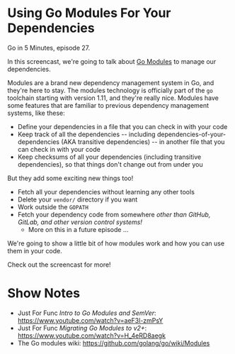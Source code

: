 # Using Go Modules For Your Dependencies

Go in 5 Minutes, episode 27.

In this screencast, we're going to talk about [Go Modules](https://github.com/golang/go/wiki/Modules) to manage our dependencies.

Modules are a brand new dependency management system in Go, and they're here to stay. The modules technology is officially part of the `go` toolchain starting with version 1.11, and they're really nice. Modules have some features that are familiar to previous dependency management systems, like these:

- Define your dependencies in a file that you can check in with your code
- Keep track of all the dependencies -- including dependencies-of-your-dependencies (AKA transitive dependencies) -- in another file that you can check in with your code
- Keep checksums of all your dependencies (including transitive dependencies), so that things don't change out from under you

But they add some exciting new things too!

- Fetch all your dependencies without learning any other tools
- Delete your `vendor/` directory if you want
- Work outside the `GOPATH`
- Fetch your dependency code from somewhere _other than GitHub, GitLab, and other version control systems!_
  - More on this in a future episode ...

We're going to show a little bit of how modules work and how you can use them in your code.

Check out the screencast for more!

# Show Notes

- Just For Func _Intro to Go Modules and SemVer_: https://www.youtube.com/watch?v=aeF3l-zmPsY
- Just For Func _Migrating Go Modules to v2+_: https://www.youtube.com/watch?v=H_4eRD8aegk
- The Go modules wiki: https://github.com/golang/go/wiki/Modules
